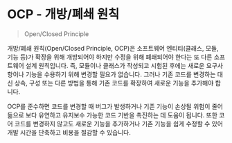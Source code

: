# OCP - 개방/폐쇄 원칙
> Open/Closed Principle

개방/폐쇄 원칙(Open/Closed Principle, OCP)은 소프트웨어 엔티티(클래스, 모듈, 기능 등)가 확장을 위해 개방되어야 하지만 수정을 위해 폐쇄되어야 한다는 또 다른 소프트웨어 설계 원칙입니다.
즉, 모듈이나 클래스가 작성되고 시험된 후에는 새로운 요구사항이나 기능을 수용하기 위해 변경할 필요가 없습니다. 그러나 기존 코드를 변경하는 대신 상속, 구성 또는 다른 방법을 통해 기존 코드를 확장하여 새로운 기능을 추가해야 합니다.

OCP를 준수하면 코드를 변경할 때 버그가 발생하거나 기존 기능이 손상될 위험이 줄어듦으로 보다 유연하고 유지보수 가능한 코드 기반을 촉진하는 데 도움이 됩니다. 또한 코어 코드를 변경하지 않고도 새로운 기능을 추가하거나 기존 기능을 쉽게 수정할 수 있어 개발 시간을 단축하고 비용을 절감할 수 있습니다.
